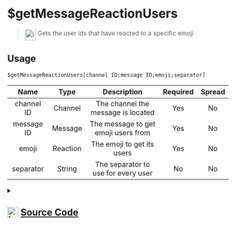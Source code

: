 # $getMessageReactionUsers
> <img align="top" src="https://upload.wikimedia.org/wikipedia/commons/thumb/e/e4/Infobox_info_icon.svg/160px-Infobox_info_icon.svg.png?20150409153300" alt="image" width="25" height="auto"> Gets the user ids that have reacted to a specific emoji
## Usage
```
$getMessageReactionUsers[channel ID;message ID;emoji;separator]
```
| Name | Type | Description | Required | Spread
| :---: | :---: | :---: | :---: | :---: |
channel ID | Channel | The channel the message is located | Yes | No
message ID | Message | The message to get emoji users from | Yes | No
emoji | Reaction | The emoji to get its users | Yes | No
separator | String | The separator to use for every user | No | No
<details>
<summary>
    
## <img align="top" src="https://cdn4.iconfinder.com/data/icons/iconsimple-logotypes/512/github-512.png" alt="image" width="25" height="auto">  [Source Code](https://github.com/tryforge/ForgeScript-V2/blob/main/src/native/getMessageReactionUsers.ts)
    
</summary>
    
```ts
import { TextBasedChannel } from "discord.js"
import { ArgType, NativeFunction, Return } from "../structures"

export default new NativeFunction({
    name: "$getMessageReactionUsers",
    version: "1.0.0",
    description: "Gets the user ids that have reacted to a specific emoji",
    unwrap: true,
    brackets: true,
    args: [
        {
            name: "channel ID",
            description: "The channel the message is located",
            rest: false,
            required: true,
            type: ArgType.Channel,
            check: (i: TextBasedChannel) => i.isTextBased(),
        },
        {
            name: "message ID",
            description: "The message to get emoji users from",
            rest: false,
            type: ArgType.Message,
            pointer: 0,
            required: true,
        },
        {
            name: "emoji",
            description: "The emoji to get its users",
            required: true,
            pointer: 1,
            rest: false,
            type: ArgType.Reaction,
        },
        {
            name: "separator",
            description: "The separator to use for every user",
            rest: false,
            type: ArgType.String,
        },
    ],
    async execute(_, [, , reaction, sep]) {
        const users = new Array<string>()

        let afterID: undefined | string = undefined

        if (reaction.users.cache.size <= reaction.count) {
            for (;;) {
                const bulk = await reaction.users.fetch({
                    limit: 100,
                    after: afterID,
                })

                if (!bulk.size) break
                afterID = bulk.last()?.id
                users.push(...bulk.map((x) => x.id))
            }
        }

        return Return.success(users.join(sep || ", "))
    },
})

```
    
</details>